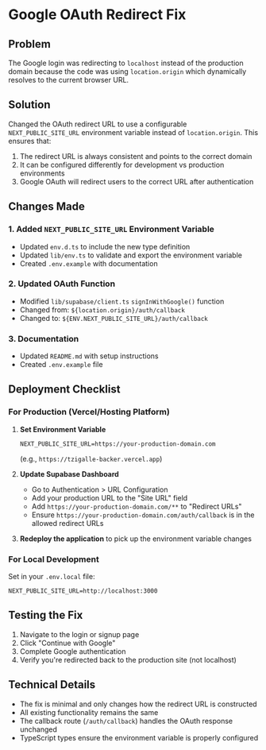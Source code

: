 # Google OAuth Redirect Fix

## Problem
The Google login was redirecting to `localhost` instead of the production domain because the code was using `location.origin` which dynamically resolves to the current browser URL.

## Solution
Changed the OAuth redirect URL to use a configurable `NEXT_PUBLIC_SITE_URL` environment variable instead of `location.origin`. This ensures that:
1. The redirect URL is always consistent and points to the correct domain
2. It can be configured differently for development vs production environments
3. Google OAuth will redirect users to the correct URL after authentication

## Changes Made

### 1. Added `NEXT_PUBLIC_SITE_URL` Environment Variable
- Updated `env.d.ts` to include the new type definition
- Updated `lib/env.ts` to validate and export the environment variable
- Created `.env.example` with documentation

### 2. Updated OAuth Function
- Modified `lib/supabase/client.ts` `signInWithGoogle()` function
- Changed from: `${location.origin}/auth/callback`
- Changed to: `${ENV.NEXT_PUBLIC_SITE_URL}/auth/callback`

### 3. Documentation
- Updated `README.md` with setup instructions
- Created `.env.example` file

## Deployment Checklist

### For Production (Vercel/Hosting Platform)
1. **Set Environment Variable**
   ```
   NEXT_PUBLIC_SITE_URL=https://your-production-domain.com
   ```
   (e.g., `https://tzigalle-backer.vercel.app`)

2. **Update Supabase Dashboard**
   - Go to Authentication > URL Configuration
   - Add your production URL to the "Site URL" field
   - Add `https://your-production-domain.com/**` to "Redirect URLs"
   - Ensure `https://your-production-domain.com/auth/callback` is in the allowed redirect URLs

3. **Redeploy the application** to pick up the environment variable changes

### For Local Development
Set in your `.env.local` file:
```
NEXT_PUBLIC_SITE_URL=http://localhost:3000
```

## Testing the Fix
1. Navigate to the login or signup page
2. Click "Continue with Google"
3. Complete Google authentication
4. Verify you're redirected back to the production site (not localhost)

## Technical Details
- The fix is minimal and only changes how the redirect URL is constructed
- All existing functionality remains the same
- The callback route (`/auth/callback`) handles the OAuth response unchanged
- TypeScript types ensure the environment variable is properly configured

